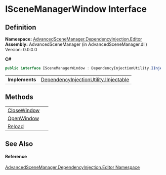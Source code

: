 # ISceneManagerWindow Interface




## Definition
**Namespace:** <a href="N_AdvancedSceneManager_DependencyInjection_Editor">AdvancedSceneManager.DependencyInjection.Editor</a>  
**Assembly:** AdvancedSceneManager (in AdvancedSceneManager.dll) Version: 0.0.0.0

**C#**
``` C#
public interface ISceneManagerWindow : DependencyInjectionUtility.IInjectable
```

<table><tr><td><strong>Implements</strong></td><td><a href="T_AdvancedSceneManager_DependencyInjection_DependencyInjectionUtility_IInjectable">DependencyInjectionUtility.IInjectable</a></td></tr>
</table>



## Methods
<table>
<tr>
<td><a href="M_AdvancedSceneManager_DependencyInjection_Editor_ISceneManagerWindow_CloseWindow">CloseWindow</a></td>
<td> </td></tr>
<tr>
<td><a href="M_AdvancedSceneManager_DependencyInjection_Editor_ISceneManagerWindow_OpenWindow">OpenWindow</a></td>
<td> </td></tr>
<tr>
<td><a href="M_AdvancedSceneManager_DependencyInjection_Editor_ISceneManagerWindow_Reload">Reload</a></td>
<td> </td></tr>
</table>

## See Also


#### Reference
<a href="N_AdvancedSceneManager_DependencyInjection_Editor">AdvancedSceneManager.DependencyInjection.Editor Namespace</a>  
